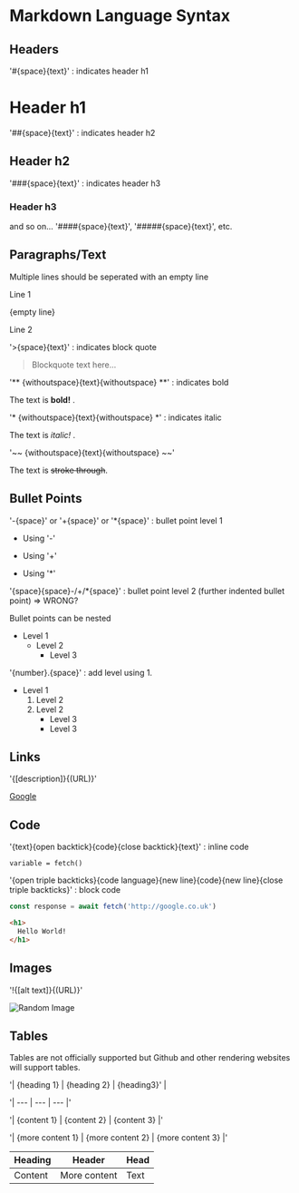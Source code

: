 # Markdown Language Syntax

## Headers

'#{space}{text}' : indicates header h1

# Header h1

'##{space}{text}' : indicates header h2

## Header h2

'###{space}{text}' : indicates header h3

### Header h3

and so on... '####{space}{text}', '#####{space}{text}', etc.

## Paragraphs/Text

Multiple lines should be seperated with an empty line

Line 1

{empty line}

Line 2

'>{space}{text}' : indicates block quote 

> Blockquote text here...

'** {withoutspace}{text}{withoutspace} **' : indicates bold

The text is **bold!** .

'* {withoutspace}{text}{withoutspace} *' : indicates italic

The text is *italic!* .

'~~ {withoutspace}{text}{withoutspace} ~~'

The text is ~~stroke through~~.

## Bullet Points

'-{space}' or '+{space}' or '*{space}' : bullet point level 1

- Using '-'

+ Using '+'

* Using '*'

'{space}{space}-/+/*{space}' : bullet point level 2 (further indented bullet point) => WRONG?

Bullet points can be nested

- Level 1
    - Level 2
        - Level 3

'{number}.{space}' : add level using 1.

- Level 1
    1. Level 2
    2. Level 2
        - Level 3
        - Level 3

## Links

'{[description]}{(URL)}'

[Google](https://google.co.uk)

## Code

'{text}{open backtick}{code}{close backtick}{text}' : inline code

`variable = fetch()`

'{open triple backticks}{code language}{new line}{code}{new line}{close triple backticks}' : block code 

``` javascript
const response = await fetch('http://google.co.uk')
```

```html
<h1>
  Hello World!
</h1>
```

## Images

'!{[alt text]}{(URL)}'

![Random Image](http://picsum.photos/200/200)

## Tables

Tables are not officially supported but Github and other rendering websites will support tables.

'| {heading 1} | {heading 2} | {heading3}' |

'| --- | --- | --- |'

'| {content 1} | {content 2} | {content 3} |'

'| {more content 1} | {more content 2} | {more content 3} |'

| Heading | Header       | Head |
| ------- | ------------ | ---- |
| Content | More content | Text |


